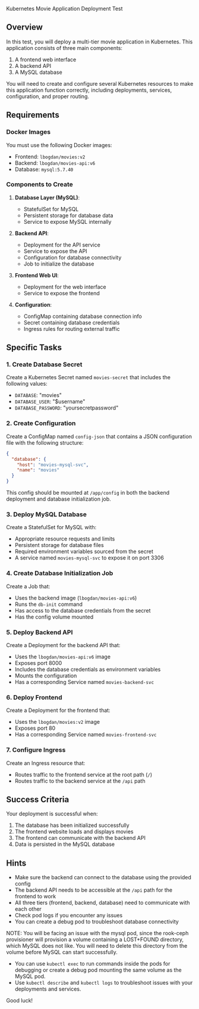 Kubernetes Movie Application Deployment Test

## Overview

In this test, you will deploy a multi-tier movie application in Kubernetes. This application consists of three main components:
1. A frontend web interface
2. A backend API
3. A MySQL database

You will need to create and configure several Kubernetes resources to make this application function correctly, including deployments, services, configuration, and proper routing.

## Requirements

### Docker Images
You must use the following Docker images:
- Frontend: `lbogdan/movies:v2`
- Backend: `lbogdan/movies-api:v6`
- Database: `mysql:5.7.40`

### Components to Create

1. **Database Layer (MySQL)**:
   - StatefulSet for MySQL
   - Persistent storage for database data
   - Service to expose MySQL internally

2. **Backend API**:
   - Deployment for the API service
   - Service to expose the API
   - Configuration for database connectivity
   - Job to initialize the database

3. **Frontend Web UI**:
   - Deployment for the web interface
   - Service to expose the frontend

4. **Configuration**:
   - ConfigMap containing database connection info
   - Secret containing database credentials
   - Ingress rules for routing external traffic

## Specific Tasks

### 1. Create Database Secret

Create a Kubernetes Secret named `movies-secret` that includes the following values:
- `DATABASE`: "movies"
- `DATABASE_USER`: "$username"
- `DATABASE_PASSWORD`: "yoursecretpassword"

### 2. Create Configuration

Create a ConfigMap named `config-json` that contains a JSON configuration file with the following structure:

```json
{
  "database": {
    "host": "movies-mysql-svc",
    "name": "movies"
  }
}
```

This config should be mounted at `/app/config` in both the backend deployment and database initialization job.

### 3. Deploy MySQL Database

Create a StatefulSet for MySQL with:
- Appropriate resource requests and limits
- Persistent storage for database files
- Required environment variables sourced from the secret
- A service named `movies-mysql-svc` to expose it on port 3306

### 4. Create Database Initialization Job

Create a Job that:
- Uses the backend image (`lbogdan/movies-api:v6`)
- Runs the `db-init` command
- Has access to the database credentials from the secret
- Has the config volume mounted

### 5. Deploy Backend API

Create a Deployment for the backend API that:
- Uses the `lbogdan/movies-api:v6` image
- Exposes port 8000
- Includes the database credentials as environment variables
- Mounts the configuration
- Has a corresponding Service named `movies-backend-svc`

### 6. Deploy Frontend

Create a Deployment for the frontend that:
- Uses the `lbogdan/movies:v2` image
- Exposes port 80
- Has a corresponding Service named `movies-frontend-svc`

### 7. Configure Ingress

Create an Ingress resource that:
- Routes traffic to the frontend service at the root path (`/`)
- Routes traffic to the backend service at the `/api` path

## Success Criteria

Your deployment is successful when:
1. The database has been initialized successfully
2. The frontend website loads and displays movies
3. The frontend can communicate with the backend API
4. Data is persisted in the MySQL database

## Hints

- Make sure the backend can connect to the database using the provided config
- The backend API needs to be accessible at the `/api` path for the frontend to work
- All three tiers (frontend, backend, database) need to communicate with each other
- Check pod logs if you encounter any issues
- You can create a debug pod to troubleshoot database connectivity

NOTE: You will be facing an issue with the mysql pod, since the rook-ceph provisioner will provision a volume containing a LOST+FOUND directory, which MySQL does not like. You will need to delete this directory from the volume before MySQL can start successfully.
- You can use `kubectl exec` to run commands inside the pods for debugging or create a debug pod mounting the same volume as the MySQL pod.
- Use `kubectl describe` and `kubectl logs` to troubleshoot issues with your deployments and services.

Good luck!

